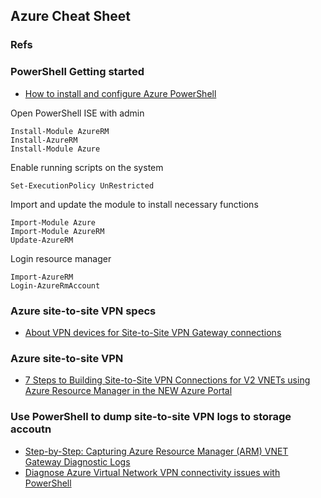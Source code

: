 ## Azure Cheat Sheet

### Refs

### PowerShell Getting started

- [How to install and configure Azure PowerShell](https://azure.microsoft.com/en-us/documentation/articles/powershell-install-configure/)

Open PowerShell ISE with admin
```
Install-Module AzureRM
Install-AzureRM
Install-Module Azure
```

Enable running scripts on the system
```
Set-ExecutionPolicy UnRestricted
```

Import and update the module to install necessary functions
```
Import-Module Azure
Import-Module AzureRM
Update-AzureRM
```

Login resource manager
```
Import-AzureRM
Login-AzureRmAccount
```

### Azure site-to-site VPN specs

- [About VPN devices for Site-to-Site VPN Gateway connections](https://azure.microsoft.com/en-us/documentation/articles/vpn-gateway-about-vpn-devices/)

### Azure site-to-site VPN

- [7 Steps to Building Site-to-Site VPN Connections for V2 VNETs using Azure Resource Manager in the NEW Azure Portal](https://blogs.technet.microsoft.com/keithmayer/2015/12/22/7-steps-to-building-site-to-site-vpn-connections-for-v2-vnets-using-azure-resource-manager-in-the-new-azure-portal/)

### Use PowerShell to dump site-to-site VPN logs to storage accoutn

- [Step-by-Step: Capturing Azure Resource Manager (ARM) VNET Gateway Diagnostic Logs](https://blogs.technet.microsoft.com/keithmayer/2015/12/07/step-by-step-capturing-azure-resource-manager-arm-vnet-gateway-diagnostic-logs/)
- [Diagnose Azure Virtual Network VPN connectivity issues with PowerShell](https://blogs.technet.microsoft.com/keithmayer/2014/12/18/diagnose-azure-virtual-network-vpn-connectivity-issues-with-powershell/)
